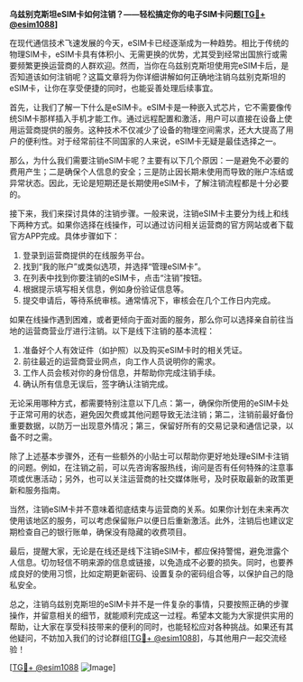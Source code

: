 **乌兹别克斯坦eSIM卡如何注销？——轻松搞定你的电子SIM卡问题[[TG💪+ @esim1088](https://t.me/s/esim1088)]**

在现代通信技术飞速发展的今天，eSIM卡已经逐渐成为一种趋势。相比于传统的物理SIM卡，eSIM卡具有体积小、无需更换的优势，尤其受到经常出国旅行或需要频繁更换运营商的人群欢迎。然而，当你在乌兹别克斯坦使用完eSIM卡后，是否知道该如何注销呢？这篇文章将为你详细讲解如何正确地注销乌兹别克斯坦的eSIM卡，让你在享受便捷的同时，也能妥善处理后续事宜。

首先，让我们了解一下什么是eSIM卡。eSIM卡是一种嵌入式芯片，它不需要像传统SIM卡那样插入手机才能工作。通过远程配置和激活，用户可以直接在设备上使用运营商提供的服务。这种技术不仅减少了设备的物理空间需求，还大大提高了用户的便利性。对于经常前往不同国家的人来说，eSIM卡无疑是最佳选择之一。

那么，为什么我们需要注销eSIM卡呢？主要有以下几个原因：一是避免不必要的费用产生；二是确保个人信息的安全；三是防止因长期未使用而导致的账户冻结或异常状态。因此，无论是短期还是长期使用eSIM卡，了解注销流程都是十分必要的。

接下来，我们来探讨具体的注销步骤。一般来说，注销eSIM卡主要分为线上和线下两种方式。如果你选择在线操作，可以通过访问相关运营商的官方网站或者下载官方APP完成。具体步骤如下：

1. 登录到运营商提供的在线服务平台。
2. 找到“我的账户”或类似选项，并选择“管理eSIM卡”。
3. 在列表中找到你要注销的eSIM卡，点击“注销”按钮。
4. 根据提示填写相关信息，例如身份验证信息等。
5. 提交申请后，等待系统审核。通常情况下，审核会在几个工作日内完成。

如果在线操作遇到困难，或者更倾向于面对面的服务，那么你可以选择亲自前往当地的运营商营业厅进行注销。以下是线下注销的基本流程：

1. 准备好个人有效证件（如护照）以及购买eSIM卡时的相关凭证。
2. 前往最近的运营商营业网点，向工作人员说明你的需求。
3. 工作人员会核对你的身份信息，并帮助你完成注销手续。
4. 确认所有信息无误后，签字确认注销完成。

无论采用哪种方式，都需要特别注意以下几点：第一，确保你所使用的eSIM卡处于正常可用的状态，避免因欠费或其他问题导致无法注销；第二，注销前最好备份重要数据，以防万一出现意外情况；第三，保留好所有的交易记录和通信记录，以备不时之需。

除了上述基本步骤外，还有一些额外的小贴士可以帮助你更好地处理eSIM卡注销的问题。例如，在注销之前，可以先咨询客服热线，询问是否有任何特殊的注意事项或优惠活动；另外，也可以关注运营商的社交媒体账号，及时获取最新的政策更新和服务指南。

当然，注销eSIM卡并不意味着彻底结束与运营商的关系。如果你计划在未来再次使用该地区的服务，可以考虑保留账户以便日后重新激活。此外，注销后也建议定期检查自己的银行账单，确保没有隐藏的收费项目。

最后，提醒大家，无论是在线还是线下注销eSIM卡，都应保持警惕，避免泄露个人信息。切勿轻信不明来源的信息或链接，以免造成不必要的损失。同时，也要养成良好的使用习惯，比如定期更新密码、设置复杂的密码组合等，以保护自己的隐私安全。

总之，注销乌兹别克斯坦的eSIM卡并不是一件复杂的事情，只要按照正确的步骤操作，并留意相关的细节，就能顺利完成这一过程。希望本文能为大家提供实用的帮助，让大家在享受科技带来的便利的同时，也能轻松应对各种挑战。如果还有其他疑问，不妨加入我们的讨论群组[[TG💪+ @esim1088](https://t.me/s/esim1088)]，与其他用户一起交流经验！

[[TG💪+ @esim1088](https://t.me/s/esim1088) ![Image](https://i.postimg.cc/4NQfJmqS/Snipaste-2025-05-13-00-14-12.png)]